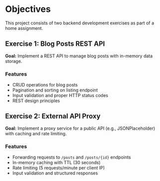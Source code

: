 # Objectives

This project consists of two backend development exercises as part of a home assignment.

## Exercise 1: Blog Posts REST API

**Goal:** Implement a REST API to manage blog posts with in-memory data storage.

### Features

- CRUD operations for blog posts
- Pagination and sorting on listing endpoint
- Input validation and proper HTTP status codes
- REST design principles

## Exercise 2: External API Proxy

**Goal:** Implement a proxy service for a public API (e.g., JSONPlaceholder) with caching and rate limiting.

### Features

- Forwarding requests to `/posts` and `/posts/{id}` endpoints
- In-memory caching with TTL (30 seconds)
- Rate limiting (5 requests/minute per client IP)
- Input validation and structured responses
